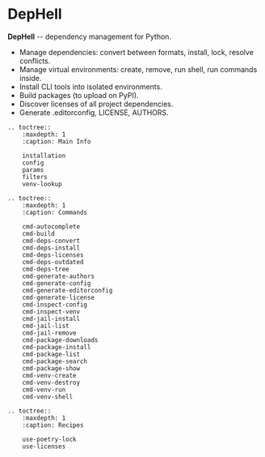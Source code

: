 # DepHell

**DepHell** -- dependency management for Python.

+ Manage dependencies: convert between formats, install, lock, resolve conflicts.
+ Manage virtual environments: create, remove, run shell, run commands inside.
+ Install CLI tools into isolated environments.
+ Build packages (to upload on PyPI).
+ Discover licenses of all project dependencies.
+ Generate .editorconfig, LICENSE, AUTHORS.

```eval_rst
.. toctree::
    :maxdepth: 1
    :caption: Main Info

    installation
    config
    params
    filters
    venv-lookup

.. toctree::
    :maxdepth: 1
    :caption: Commands

    cmd-autocomplete
    cmd-build
    cmd-deps-convert
    cmd-deps-install
    cmd-deps-licenses
    cmd-deps-outdated
    cmd-deps-tree
    cmd-generate-authors
    cmd-generate-config
    cmd-generate-editorconfig
    cmd-generate-license
    cmd-inspect-config
    cmd-inspect-venv
    cmd-jail-install
    cmd-jail-list
    cmd-jail-remove
    cmd-package-downloads
    cmd-package-install
    cmd-package-list
    cmd-package-search
    cmd-package-show
    cmd-venv-create
    cmd-venv-destroy
    cmd-venv-run
    cmd-venv-shell

.. toctree::
    :maxdepth: 1
    :caption: Recipes

    use-poetry-lock
    use-licenses
```
